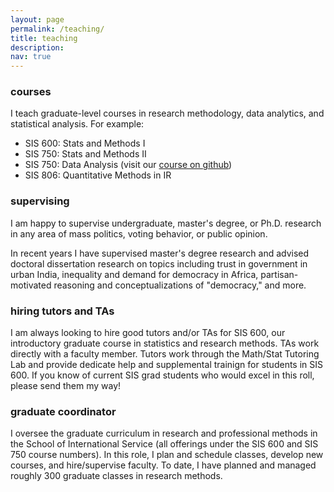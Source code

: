 ```yaml
---
layout: page
permalink: /teaching/
title: teaching
description: 
nav: true
---
```


### courses
I teach graduate-level courses in research methodology, data analytics, and statistical analysis. For example:

- SIS 600: Stats and Methods I
- SIS 750: Stats and Methods II
- SIS 750: Data Analysis (visit our [course on github](https://github.com/SIS-data-analysis))
- SIS 806: Quantitative Methods in IR

### supervising
I am happy to supervise undergraduate, master's degree, or Ph.D. research in any area of mass politics, voting behavior, or public opinion. 

In recent years I have supervised master's degree research and advised doctoral dissertation research on topics including trust in government in urban India, inequality and demand for democracy in Africa, partisan-motivated reasoning and conceptualizations of "democracy," and more.

### hiring tutors and TAs
I am always looking to hire good tutors and/or TAs for SIS 600, our introductory graduate course in statistics and research methods. TAs work directly with a faculty member. Tutors work through the Math/Stat Tutoring Lab and provide dedicate help and supplemental trainign for students in SIS 600. If you know of current SIS grad students who would excel in this roll, please send them my way!

### graduate coordinator
I oversee the graduate curriculum in research and professional methods in the School of International Service (all offerings under the SIS 600 and SIS 750 course numbers). In this role, I plan and schedule classes, develop new courses, and hire/supervise faculty. To date, I have planned and managed roughly 300 graduate classes in research methods. 
